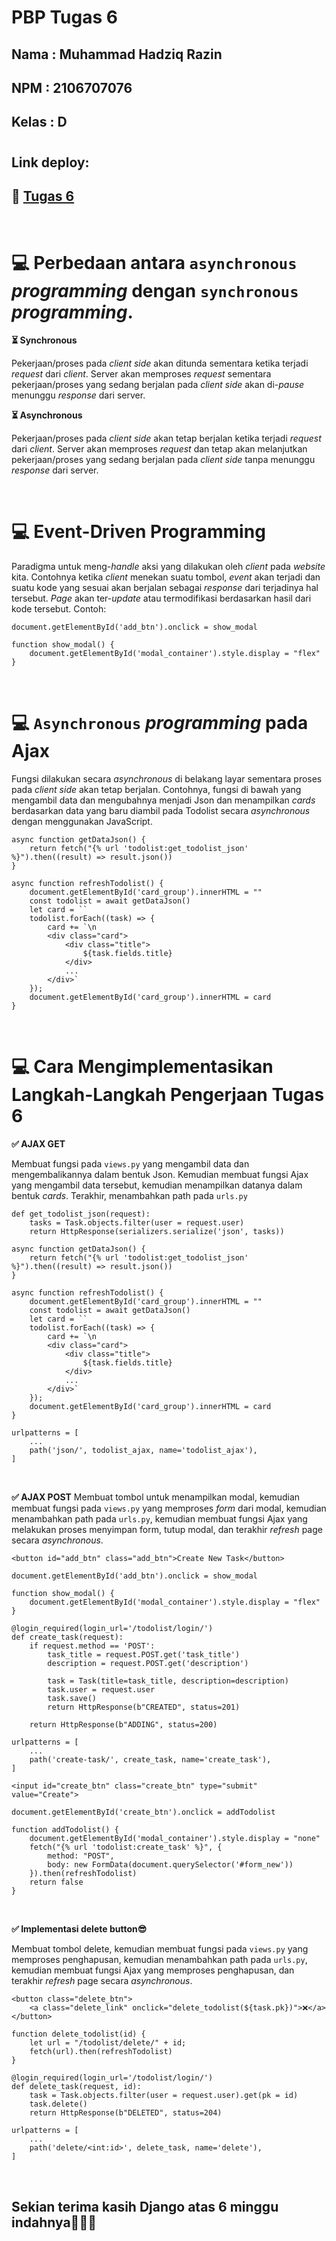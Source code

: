 # **PBP Tugas 6**

## **Nama**     : Muhammad Hadziq Razin
## **NPM**      : 2106707076
## **Kelas**    : D

#

## Link deploy:
## 🔗 **[Tugas 6](http://pbp-tugas2-hadziq.herokuapp.com/todolist/json)**

<br>

# **💻 Perbedaan antara `asynchronous` _programming_ dengan `synchronous` _programming_.**

**⏳ Synchronous**

Pekerjaan/proses pada _client side_ akan ditunda sementara ketika terjadi _request_ dari _client_. Server akan memproses _request_ sementara pekerjaan/proses yang sedang berjalan pada _client side_ akan di-_pause_ menunggu _response_ dari server.

**⏳ Asynchronous**

Pekerjaan/proses pada _client side_ akan tetap berjalan ketika terjadi _request_ dari _client_. Server akan memproses _request_ dan tetap akan melanjutkan pekerjaan/proses yang sedang berjalan pada _client side_ tanpa menunggu _response_ dari server.

<br>

# **💻 Event-Driven Programming**

Paradigma untuk meng-_handle_ aksi yang dilakukan oleh _client_ pada _website_ kita. Contohnya ketika _client_ menekan suatu tombol, _event_ akan terjadi dan suatu kode yang sesuai akan berjalan sebagai _response_ dari terjadinya hal tersebut. _Page_ akan ter-_update_ atau termodifikasi berdasarkan hasil dari kode tersebut. Contoh:
```
document.getElementById('add_btn').onclick = show_modal

function show_modal() {
    document.getElementById('modal_container').style.display = "flex"
}
```

<br>

# 💻 **`Asynchronous` _programming_ pada Ajax**

Fungsi dilakukan secara _asynchronous_ di belakang layar sementara proses pada _client side_ akan tetap berjalan. Contohnya, fungsi di bawah yang mengambil data dan mengubahnya menjadi Json dan menampilkan _cards_ berdasarkan data yang baru diambil pada Todolist secara _asynchronous_ dengan menggunakan JavaScript.
```
async function getDataJson() {
    return fetch("{% url 'todolist:get_todolist_json' %}").then((result) => result.json())
}

async function refreshTodolist() {
    document.getElementById('card_group').innerHTML = ""
    const todolist = await getDataJson()
    let card = ``
    todolist.forEach((task) => {
        card += `\n
        <div class="card">
            <div class="title">
                ${task.fields.title}
            </div>
            ...
        </div>`
    });
    document.getElementById('card_group').innerHTML = card
}
```
<br>

# 💻 **Cara Mengimplementasikan Langkah-Langkah Pengerjaan Tugas 6**

**✅ AJAX GET**

Membuat fungsi pada `views.py` yang mengambil data dan mengembalikannya dalam bentuk Json. Kemudian membuat fungsi Ajax yang mengambil data tersebut, kemudian menampilkan datanya dalam bentuk _cards_. Terakhir, menambahkan path pada `urls.py`
```
def get_todolist_json(request):
    tasks = Task.objects.filter(user = request.user)
    return HttpResponse(serializers.serialize('json', tasks))
```
```
async function getDataJson() {
    return fetch("{% url 'todolist:get_todolist_json' %}").then((result) => result.json())
}

async function refreshTodolist() {
    document.getElementById('card_group').innerHTML = ""
    const todolist = await getDataJson()
    let card = ``
    todolist.forEach((task) => {
        card += `\n
        <div class="card">
            <div class="title">
                ${task.fields.title}
            </div>
            ...
        </div>`
    });
    document.getElementById('card_group').innerHTML = card
}
```
```
urlpatterns = [
    ...
    path('json/', todolist_ajax, name='todolist_ajax'),
]
```

<br>

**✅ AJAX POST**
Membuat tombol untuk menampilkan modal, kemudian membuat fungsi pada `views.py` yang memproses _form_ dari modal, kemudian menambahkan path pada `urls.py`, kemudian membuat fungsi Ajax yang melakukan proses menyimpan form, tutup modal, dan terakhir _refresh_ page secara _asynchronous_.
```
<button id="add_btn" class="add_btn">Create New Task</button>

document.getElementById('add_btn').onclick = show_modal

function show_modal() {
    document.getElementById('modal_container').style.display = "flex"
}
```
```
@login_required(login_url='/todolist/login/')
def create_task(request):
    if request.method == 'POST':
        task_title = request.POST.get('task_title')
        description = request.POST.get('description')

        task = Task(title=task_title, description=description)
        task.user = request.user
        task.save()
        return HttpResponse(b"CREATED", status=201)
    
    return HttpResponse(b"ADDING", status=200)
```
```
urlpatterns = [
    ...
    path('create-task/', create_task, name='create_task'),
]
```
```
<input id="create_btn" class="create_btn" type="submit" value="Create">

document.getElementById('create_btn').onclick = addTodolist

function addTodolist() {
    document.getElementById('modal_container').style.display = "none"
    fetch("{% url 'todolist:create_task' %}", {
        method: "POST",
        body: new FormData(document.querySelector('#form_new'))
    }).then(refreshTodolist)
    return false
}
```
<br>

**✅ Implementasi delete button😎**

Membuat tombol delete, kemudian membuat fungsi pada `views.py` yang memproses penghapusan, kemudian menambahkan path pada `urls.py`, kemudian membuat fungsi Ajax yang memproses penghapusan, dan terakhir _refresh_ page secara _asynchronous_.
```
<button class="delete_btn">
    <a class="delete_link" onclick="delete_todolist(${task.pk})">❌</a>
</button>

function delete_todolist(id) {
    let url = "/todolist/delete/" + id;
    fetch(url).then(refreshTodolist)
}
```
```
@login_required(login_url='/todolist/login/')
def delete_task(request, id):
    task = Task.objects.filter(user = request.user).get(pk = id)
    task.delete()
    return HttpResponse(b"DELETED", status=204)
```
```
urlpatterns = [
    ...
    path('delete/<int:id>', delete_task, name='delete'),
]
```
<br>

## **Sekian terima kasih Django atas 6 minggu indahnya🥺🙏🏻**